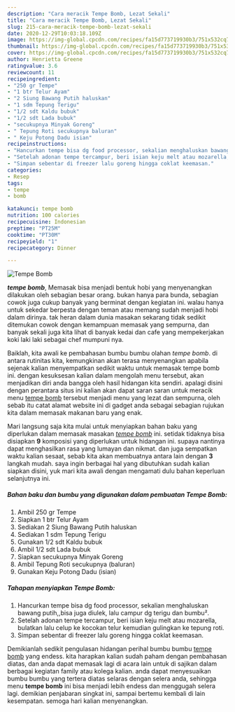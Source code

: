 ```yaml
---
description: "Cara meracik Tempe Bomb, Lezat Sekali"
title: "Cara meracik Tempe Bomb, Lezat Sekali"
slug: 215-cara-meracik-tempe-bomb-lezat-sekali
date: 2020-12-29T10:03:18.109Z
image: https://img-global.cpcdn.com/recipes/fa15d773719930b3/751x532cq70/tempe-bomb-foto-resep-utama.jpg
thumbnail: https://img-global.cpcdn.com/recipes/fa15d773719930b3/751x532cq70/tempe-bomb-foto-resep-utama.jpg
cover: https://img-global.cpcdn.com/recipes/fa15d773719930b3/751x532cq70/tempe-bomb-foto-resep-utama.jpg
author: Henrietta Greene
ratingvalue: 3.6
reviewcount: 11
recipeingredient:
- "250 gr Tempe"
- "1 btr Telur Ayam"
- "2 Siung Bawang Putih haluskan"
- "1 sdm Tepung Terigu"
- "1/2 sdt Kaldu bubuk"
- "1/2 sdt Lada bubuk"
- "secukupnya Minyak Goreng"
- " Tepung Roti secukupnya baluran"
- " Keju Potong Dadu isian"
recipeinstructions:
- "Hancurkan tempe bisa dg food processor, sekalian menghaluskan bawang putih,,bisa juga diulek, lalu campur dg terigu dan bumbu²."
- "Setelah adonan tempe tercampur, beri isian keju melt atau mozarella, bulatkan lalu celup ke kocokan telur kemudian gulingkan ke tepung roti."
- "Simpan sebentar di freezer lalu goreng hingga coklat keemasan."
categories:
- Resep
tags:
- tempe
- bomb

katakunci: tempe bomb 
nutrition: 100 calories
recipecuisine: Indonesian
preptime: "PT25M"
cooktime: "PT30M"
recipeyield: "1"
recipecategory: Dinner

---
```



![Tempe Bomb](https://img-global.cpcdn.com/recipes/fa15d773719930b3/751x532cq70/tempe-bomb-foto-resep-utama.jpg)

<b><i>tempe bomb</i></b>, Memasak bisa menjadi bentuk hobi yang menyenangkan dilakukan oleh sebagian besar orang. bukan hanya para bunda, sebagian cowok juga cukup banyak yang berminat dengan kegiatan ini. walau hanya untuk sekedar berpesta dengan teman atau memang sudah menjadi hobi dalam dirinya. tak heran dalam dunia masakan sekarang tidak sedikit ditemukan cowok dengan kemampuan memasak yang sempurna, dan banyak sekali juga kita lihat di banyak kedai dan cafe yang mempekerjakan koki laki laki sebagai chef mumpuni nya.

Baiklah, kita awali ke pembahasan bumbu bumbu olahan <i>tempe bomb</i>. di antara rutinitas kita, kemungkinan akan terasa menyenangkan apabila sejenak kalian menyempatkan sedikit waktu untuk memasak tempe bomb ini. dengan kesuksesan kalian dalam mengolah menu tersebut, akan menjadikan diri anda bangga oleh hasil hidangan kita sendiri. apalagi disini dengan perantara situs ini kalian akan dapat saran saran untuk meracik menu <u>tempe bomb</u> tersebut menjadi menu yang lezat dan sempurna, oleh sebab itu catat alamat website ini di gadget anda sebagai sebagian rujukan kita dalam memasak makanan baru yang enak.




Mari langsung saja kita mulai untuk menyiapkan bahan baku yang diperlukan dalam memasak masakan <u><i>tempe bomb</i></u> ini. setidak tidaknya bisa disiapkan <b>9</b> komposisi yang diperlukan untuk hidangan ini. supaya nantinya dapat menghasilkan rasa yang lumayan dan nikmat. dan juga sempatkan waktu kalian sesaat, sebab kita akan membuatnya antara lain dengan <b>3</b> langkah mudah. saya ingin berbagai hal yang dibutuhkan sudah kalian siapkan disini, yuk mari kita awali dengan mengamati dulu bahan keperluan selanjutnya ini.

<!--inarticleads1-->

##### Bahan baku dan bumbu yang digunakan dalam pembuatan Tempe Bomb:

1. Ambil 250 gr Tempe
1. Siapkan 1 btr Telur Ayam
1. Sediakan 2 Siung Bawang Putih haluskan
1. Sediakan 1 sdm Tepung Terigu
1. Gunakan 1/2 sdt Kaldu bubuk
1. Ambil 1/2 sdt Lada bubuk
1. Siapkan secukupnya Minyak Goreng
1. Ambil  Tepung Roti secukupnya (baluran)
1. Gunakan  Keju Potong Dadu (isian)




<!--inarticleads2-->

##### Tahapan menyiapkan Tempe Bomb:

1. Hancurkan tempe bisa dg food processor, sekalian menghaluskan bawang putih,,bisa juga diulek, lalu campur dg terigu dan bumbu².
1. Setelah adonan tempe tercampur, beri isian keju melt atau mozarella, bulatkan lalu celup ke kocokan telur kemudian gulingkan ke tepung roti.
1. Simpan sebentar di freezer lalu goreng hingga coklat keemasan.




Demikianlah sedikit pengulasan hidangan perihal bumbu bumbu <u>tempe bomb</u> yang endess. kita harapkan kalian sudah paham dengan pembahasan diatas, dan anda dapat memasak lagi di acara lain untuk di sajikan dalam berbagai kegiatan family atau kolega kalian. anda dapat menyesuaikan bumbu bumbu yang tertera diatas selaras dengan selera anda, sehingga menu <b>tempe bomb</b> ini bisa menjadi lebih endess dan menggugah selera lagi. demikian penjabaran singkat ini, sampai bertemu kembali di lain kesempatan. semoga hari kalian menyenangkan.
